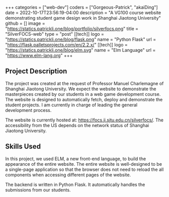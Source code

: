 +++
categories = ["web-dev"]
coders = ["Gorgeous-Patrick", "akaiDing"]
date = 2022-10-17T23:56:19-04:00
description = "A VG100 course website demonstrating student game design work in Shanghai Jiaotong University"
github = []
image = "https://statics.patrickli.one/blog/portfolio/silverfocs.png"
title = "SilverFOCS-web"
type = "post"
[[tech]]
logo = "https://statics.patrickli.one/blog/flask.png"
name = "Python Flask"
url = "https://flask.palletsprojects.com/en/2.2.x/"
[[tech]]
logo = "https://statics.patrickli.one/blog/elm.svg"
name = "Elm Language"
url = "https://www.elm-lang.org"
+++

## Project Description
The project was created at the request of Professor Manuel Charlemagne of Shanghai Jiaotong University. We expect the website to demonstrate the masterpieces created by our students in a web game development course. The website is designed to automatically fetch, deploy and demonstrate the student projects. I am currently in charge of leading the general development process.

The website is currently hosted at: https://focs.ji.sjtu.edu.cn/silverfocs/. The accessibility from the US depends on the network status of Shanghai Jiaotong University.

## Skills Used
In this project, we used ELM, a new front-end language, to build the appearance of the entire website. The entire website is well-designed to be a single-page application so that the browser does not need to reload the all components when accessing different pages of the website.

The backend is written in Python Flask. It automatically handles the submissions from our students.
